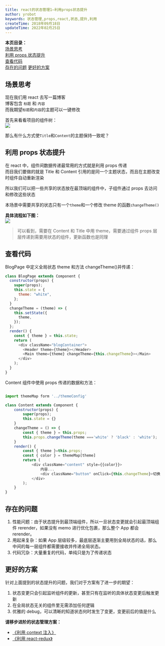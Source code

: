 ```yaml
---
title: react的状态管理1—利用props状态提升
author: yrobot
keywords: 状态管理,props,react,状态,提升,利用
createTime: 2018年09月18日
updateTime: 2022年02月25日
---
```


**本页目录：**  
[场景思考](#index)  
[利用 props 状态提升](#props)  
[查看代码](#code)  
[存在的问题](#problem)
[更好的方案](#better)

<a id='index'></a>

## 场景思考

现在我们用 react 去写一篇博客  
博客包含 `标题` 和 `内容`  
而我期望`标题`和`内容`的主题可以一键修改

首先来看看项目的组件树：  
![](https://gitee.com/yrobot/images/raw/master/2022-02-25/QiwCKp-15-35-08.png)

那么有什么方式使`Title`和`Content`的主题保持一致呢？

<a id='props'></a>

## 利用 props 状态提升

在 react 中，组件间数据传递最常用的方式就是利用 props 传递  
而目我们要做的就是 Title 和 Content 引用的是同一个主题状态，而且在主题改变时组件自动重新渲染

所以我们可以把一些共享的状态放在最顶端的组件中，子组件通过 props 去访问和修改这些状态

本场景中需要共享的状态只有一个`theme`和一个修改 theme 的函数`changeTheme()`

**具体流程如下图：**  
![](https://gitee.com/yrobot/images/raw/master/2022-02-25/TnhgMb-15-46-48.png)

> 可以看到，需要在 Content 和 Title 中用 theme，需要通过组件 props 层层传递到需要用状态的组件，更新函数也是同理

<a id='code'></a>

## 查看代码

BlogPage 中定义全局状态 theme 和方法 changeTheme()并传递：

```js
class BlogPage extends Component {
  constructor(props) {
    super(props);
    this.state = {
      theme: "white",
    };
  }
  changeTheme = (theme) => {
    this.setState({
      theme,
    });
  };
  render() {
    const { theme } = this.state;
    return (
      <div className="blogContainer">
        <Header theme={theme}></Header>
        <Main theme={theme} changeTheme={this.changeTheme}></Main>
      </div>
    );
  }
}
```

Content 组件中使用 props 传递的数据和方法：

```js

import themeMap form '../themeConfig'

class Content extends Component {
    constructor(props) {
        super(props);
        this.state = {}
    }
    changeTheme = () => {
        const { theme } = this.props;
        this.props.changeTheme(theme ==='white' ? 'black' : 'white');
    }
    render() {
        const { theme }=this.props;
        const { color } = themeMap[theme]
        return (
            <div className="content" style={{color}}>
                内容...
                <div className="button" onClick={this.changeTheme}>切换主题</div>
            </div>
        );
    }
}
```

<a id='problem'></a>

## 存在的问题

1. 性能问题：由于状态提升到最顶端组件，所以一旦状态变更就会引起最顶端组件 rerender，如果没有 memo 进行优化包裹，那么整个 App 都会 rerender。
2. 用起来复杂：如果 App 层级较多，最底层逐渐主要用到全局状态的话，那么中间的每一层组件都需要接收并传递全局状态。
3. 代码冗杂：大量重复的代码，单纯只是为了传递状态

<a id='better'></a>

## 更好的方案

针对上面提到的状态提升的问题，我们对于方案有了进一步的期望：

1. 状态变更只会引起监听组件的更新，甚至只有在监听的具体状态变更后触发更新
2. 在全局状态无关的组件里无需添加任何逻辑
3. 优雅的 debug，可以清晰的知道状态何时发生了变更，变更前后的值是什么

**请移步进阶的状态管理方案：**

- [《利用 context 注入》](../利用context注入)
- [《利用 react-redux》](../利用react-redux)
